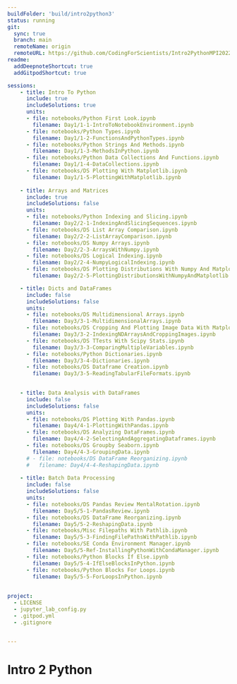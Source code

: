 ```yaml
---
buildFolder: 'build/intro2python3'
status: running
git:
  sync: true
  branch: main
  remoteName: origin
  remoteURL: https://github.com/CodingForScientists/Intro2PythonMPI2022
readme:
  addDeepnoteShortcut: true
  addGitpodShortcut: true

sessions:
    - title: Intro To Python
      include: true
      includeSolutions: true
      units:
      - file: notebooks/Python First Look.ipynb
        filename: Day1/1-1-IntroToNotebookEnvironment.ipynb
      - file: notebooks/Python Types.ipynb
        filename: Day1/1-2-FunctionsAndPythonTypes.ipynb
      - file: notebooks/Python Strings And Methods.ipynb
        filename: Day1/1-3-MethodsInPython.ipynb        
      - file: notebooks/Python Data Collections And Functions.ipynb
        filename: Day1/1-4-DataCollections.ipynb
      - file: notebooks/DS Plotting With Matplotlib.ipynb
        filename: Day1/1-5-PlottingWithMatplotlib.ipynb
    
    - title: Arrays and Matrices
      include: true
      includeSolutions: false
      units:
      - file: notebooks/Python Indexing and Slicing.ipynb
        filename: Day2/2-1-IndexingAndSlicingSequences.ipynb
      - file: notebooks/DS List Array Comparison.ipynb
        filename: Day2/2-2-ListArrayComparison.ipynb
      - file: notebooks/DS Numpy Arrays.ipynb
        filename: Day2/2-3-ArraysWithNumpy.ipynb
      - file: notebooks/DS Logical Indexing.ipynb
        filename: Day2/2-4-NumpyLogicalIndexing.ipynb
      - file: notebooks/DS Plotting Distributions With Numpy And Matplotlib.ipynb
        filename: Day2/2-5-PlottingDistributionsWithNumpyAndMatplotlib.ipynb

    - title: Dicts and DataFrames
      include: false
      includeSolutions: false
      units:
      - file: notebooks/DS Multidimensional Arrays.ipynb
        filename: Day3/3-1-MultidimensionalArrays.ipynb
      - file: notebooks/DS Cropping And Plotting Image Data With Matplotlib.ipynb
        filename: Day3/3-2-IndexingNDArraysAndCroppingImages.ipynb
      - file: notebooks/DS TTests With Scipy Stats.ipynb
        filename: Day3/3-3-ComparingMultipleVariables.ipynb
      - file: notebooks/Python Dictionaries.ipynb
        filename: Day3/3-4-Dictionaries.ipynb
      - file: notebooks/DS Dataframe Creation.ipynb
        filename: Day3/3-5-ReadingTabularFileFormats.ipynb
      

    - title: Data Analysis with DataFrames
      include: false
      includeSolutions: false
      units:
      - file: notebooks/DS Plotting With Pandas.ipynb
        filename: Day4/4-1-PlottingWithPandas.ipynb
      - file: notebooks/DS Analyzing DataFrames.ipynb
        filename: Day4/4-2-SelectingAndAggregatingDataframes.ipynb
      - file: notebooks/DS Groupby Seaborn.ipynb
        filename: Day4/4-3-GroupingData.ipynb
      # - file: notebooks/DS DataFrame Reorganizing.ipynb
      #   filename: Day4/4-4-ReshapingData.ipynb
    
    - title: Batch Data Processing
      include: false
      includeSolutions: false
      units:
      - file: notebooks/DS Pandas Review MentalRotation.ipynb
        filename: Day5/5-1-PandasReview.ipynb
      - file: notebooks/DS DataFrame Reorganizing.ipynb
        filename: Day5/5-2-ReshapingData.ipynb
      - file: notebooks/Misc Filepaths With Pathlib.ipynb
        filename: Day5/5-3-FindingFilePathsWithPathlib.ipynb
      - file: notebooks/SE Conda Environment Manager.ipynb
        filename: Day5/5-Ref-InstallingPythonWithCondaManager.ipynb
      - file: notebooks/Python Blocks If Else.ipynb
        filename: Day5/5-4-IfElseBlocksInPython.ipynb
      - file: notebooks/Python Blocks For Loops.ipynb
        filename: Day5/5-5-ForLoopsInPython.ipynb
      
      
project:
  - LICENSE
  - jupyter_lab_config.py
  - .gitpod.yml
  - .gitignore
  

---
```




# Intro 2 Python
